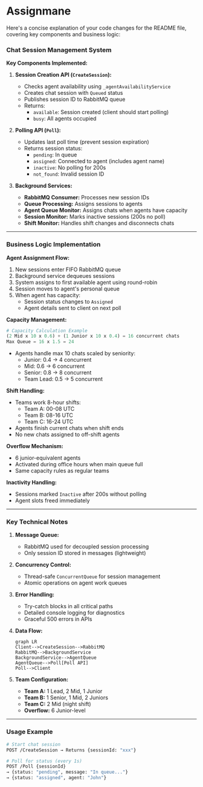 # Assignmane

Here's a concise explanation of your code changes for the README file, covering key components and business logic:

### Chat Session Management System

**Key Components Implemented:**

1. **Session Creation API (`CreateSession`):**
   - Checks agent availability using `_agentAvailabilityService`
   - Creates chat session with `Queued` status
   - Publishes session ID to RabbitMQ queue
   - Returns:
     - `available`: Session created (client should start polling)
     - `busy`: All agents occupied

2. **Polling API (`Poll`):**
   - Updates last poll time (prevent session expiration)
   - Returns session status:
     - `pending`: In queue
     - `assigned`: Connected to agent (includes agent name)
     - `inactive`: No polling for 200s
     - `not_found`: Invalid session ID

3. **Background Services:**
   - **RabbitMQ Consumer:** Processes new session IDs
   - **Queue Processing:** Assigns sessions to agents
   - **Agent Queue Monitor:** Assigns chats when agents have capacity
   - **Session Monitor:** Marks inactive sessions (200s no poll)
   - **Shift Monitor:** Handles shift changes and disconnects chats

---

### Business Logic Implementation

**Agent Assignment Flow:**
1. New sessions enter FIFO RabbitMQ queue
2. Background service dequeues sessions
3. System assigns to first available agent using round-robin
4. Session moves to agent's personal queue
5. When agent has capacity:
   - Session status changes to `Assigned`
   - Agent details sent to client on next poll

**Capacity Management:**
```python
# Capacity Calculation Example
(2 Mid x 10 x 0.6) + (1 Junior x 10 x 0.4) = 16 concurrent chats
Max Queue = 16 x 1.5 = 24
```
- Agents handle max 10 chats scaled by seniority:
  - Junior: 0.4 → 4 concurrent
  - Mid: 0.6 → 6 concurrent
  - Senior: 0.8 → 8 concurrent
  - Team Lead: 0.5 → 5 concurrent

**Shift Handling:**
- Teams work 8-hour shifts:
  - Team A: 00-08 UTC
  - Team B: 08-16 UTC 
  - Team C: 16-24 UTC
- Agents finish current chats when shift ends
- No new chats assigned to off-shift agents

**Overflow Mechanism:**
- 6 junior-equivalent agents
- Activated during office hours when main queue full
- Same capacity rules as regular teams

**Inactivity Handling:**
- Sessions marked `Inactive` after 200s without polling
- Agent slots freed immediately

---

### Key Technical Notes

1. **Message Queue:** 
   - RabbitMQ used for decoupled session processing
   - Only session ID stored in messages (lightweight)

2. **Concurrency Control:**
   - Thread-safe `ConcurrentQueue` for session management
   - Atomic operations on agent work queues

3. **Error Handling:**
   - Try-catch blocks in all critical paths
   - Detailed console logging for diagnostics
   - Graceful 500 errors in APIs

4. **Data Flow:**
   ```mermaid
   graph LR
   Client-->CreateSession-->RabbitMQ
   RabbitMQ-->BackgroundService
   BackgroundService-->AgentQueue
   AgentQueue-->Poll[Poll API]
   Poll-->Client
   ```

5. **Team Configuration:**
   - **Team A:** 1 Lead, 2 Mid, 1 Junior
   - **Team B:** 1 Senior, 1 Mid, 2 Juniors
   - **Team C:** 2 Mid (night shift)
   - **Overflow:** 6 Junior-level

---

### Usage Example
```bash
# Start chat session
POST /CreateSession → Returns {sessionId: "xxx"}

# Poll for status (every 1s)
POST /Poll {sessionId}
→ {status: "pending", message: "In queue..."}
→ {status: "assigned", agent: "John"}
```
